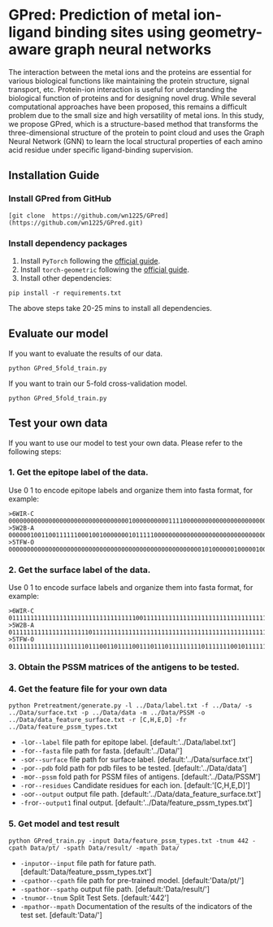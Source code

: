# GPred: Prediction of metal ion-ligand binding sites using geometry-aware graph neural networks

The interaction between the metal ions and the proteins are essential for various biological functions like maintaining the protein structure, signal transport, etc. Protein-ion interaction is useful for understanding the biological function of proteins and for designing novel drug. While several computational approaches have been proposed, this remains a difficult problem due to the small size and high versatility of metal ions. In this study, we propose GPred, which is a structure-based method that transforms the three-dimensional structure of the protein to point cloud and uses the Graph Neural Network (GNN) to learn the local structural properties of each amino acid residue under specific ligand-binding supervision.
## Installation Guide
### Install GPred from GitHub
```shell
[git clone  https://github.com/wn1225/GPred](https://github.com/wn1225/GPred.git)
```
### Install dependency packages
1. Install `PyTorch` following the [official guide](https://pytorch.org/get-started/locally/).
1. Install `torch-geometric` following the [official guide](https://pytorch-geometric.readthedocs.io/en/latest/notes/installation.html).
1. Install other dependencies:
```
pip install -r requirements.txt
```
The above steps take 20-25 mins to install all dependencies.

## Evaluate our model
If you want to evaluate the results of our data.
```shell
python GPred_5fold_train.py
```
If you want to train our 5-fold cross-validation model.
```shell
python GPred_5fold_train.py
```
## Test your own data 
If you want to use our model to test your own data. Please refer to the following steps:
### 1. Get the epitope label of the data.   
Use 0 1 to encode epitope labels and organize them into fasta format, for example: 
```
>6WIR-C
00000000000000000000000000000000010000000000111100000000000000000000000000000000000111111
>5W2B-A
0000001001100111111000100100000001011111000000000000000000000000000000000000000000000100000011001
>5TFW-O
0000000000000000000000000000000000000000000000000000010100000010000010000000000000000000000000000000000000011110011011001000000000000000000000000000000000
```

### 2. Get the surface label of the data.  
Use 0 1 to encode surface labels and organize them into fasta format, for example:
```
>6WIR-C
011111111111111111111111111111111110011111111111111111111111111111111111111111111111111111
>5W2B-A
01111111111111111111110111111111111111111111111111111111111111111111111111111111011111111111011111
>5TFW-O
01111111111111111111101110011011110011101110111111111011111110010111111111100000101111101111111111101000010111111111011111111111110110111111101110111111111
```

### 3. Obtain the PSSM matrices of the antigens to be tested.  

### 4. Get the feature file for your own data
```
python Pretreatment/generate.py -l ../Data/label.txt -f ../Data/ -s ../Data/surface.txt -p ../Data/data -m ../Data/PSSM -o ../Data/data_feature_surface.txt -r [C,H,E,D] -fr ../Data/feature_pssm_types.txt
```
- `-l`or`--label` file path for epitope label.  [default:'../Data/label.txt']
- `-f`or`--fasta` file path for fasta.  [default:'../Data/']
- `-s`or`--surface` file path for surface label. [default:'../Data/surface.txt']
- `-p`or`--pdb` fold path for pdb files to be tested.  [default:'../Data/data']
- `-m`or`--pssm` fold path for PSSM files of antigens. [default:'../Data/PSSM']
- `-r`or`--residues` Candidate residues for each ion.  [default:'[C,H,E,D]']
- `-o`or`--output` output file path. [default:'../Data/data_feature_surface.txt']
- `-fr`or`--output1` final output.  [default:'../Data/feature_pssm_types.txt']

### 5. Get model and test result
```
python GPred_train.py -input Data/feature_pssm_types.txt -tnum 442 -cpath Data/pt/ -spath Data/result/ -mpath Data/
```
- `-input`or`--input` file path for fature path. [default:'Data/feature_pssm_types.txt']
- `-cpath`or`--cpath` file path for pre-trained model. [default:'Data/pt/']
- `-spath`or`--spathp` output file path. [default:'Data/result/']
- `-tnum`or`--tnum` Split Test Sets. [default:'442']
- `-mpath`or`--mpath` Documentation of the results of the indicators of the test set. [default:'Data/']
